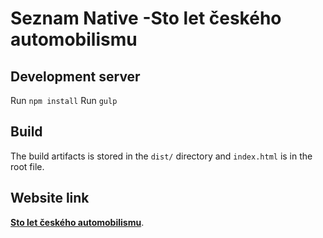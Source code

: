 # Seznam Native -Sto let českého automobilismu

## Development server

Run `npm install` 
Run `gulp`

## Build

The build artifacts is stored in the `dist/` directory and `index.html` is in the root file.

## Website link

**[Sto let českého automobilismu](https://janakoudelkova.cz/store/weby/seznam/)**.
